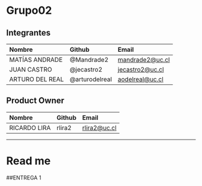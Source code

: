 # Grupo02

## Integrantes

| Nombre | Github | Email |
| :----- | :----- | :------- |
| MATÍAS ANDRADE | @Mandrade2 | mandrade2@uc.cl |
| JUAN CASTRO | @jecastro2 | jecastro2@uc.cl |
| ARTURO DEL REAL | @arturodelreal | aodelreal@uc.cl |

## Product Owner
| Nombre | Github | Email |
| :----- | :----- | :------- |
  | RICARDO LIRA | rlira2 | rlira2@uc.cl |

________________________

# Read me

##ENTREGA 1

